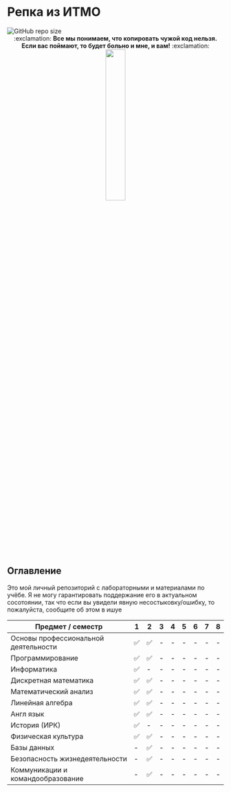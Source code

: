# Репка из ИТМО
<img alt="GitHub repo size" src="https://img.shields.io/github/repo-size/NF-coder/ITMO_repo">

<div align="center">
:exclamation: <b>Все мы понимаем, что копировать чужой код нельзя. Если вас поймают, то будет больно и мне, и вам!</b> :exclamation:
  <br/>
  <img src="https://github.com/user-attachments/assets/c53b3298-b601-4eed-a284-8e42edee6642" width="30%" align="center"/>
</div>

## Оглавление
Это мой личный репозиторий с лабораторными и материалами по учёбе. Я не могу гарантировать поддержание его в актуальном сосотоянии, так что если вы увидели явную несостыковку/ошибку, то пожалуйста, сообщите об этом в ишуе

| Предмет / семестр | 1 | 2 | 3 | 4 | 5 | 6 | 7 | 8 |
| ----------------- | - | - | - | - | - | - | - | - |
| Основы профессиональной деятельности | :white_check_mark: | :white_check_mark: | - | - | - | - | - | - |
| Программирование | :white_check_mark: | :white_check_mark: | - | - | - | - | - | - |
| Информатика | :white_check_mark: | - | - | - | - | - | - | - |
| Дискретная математика | :white_check_mark: | :white_check_mark: | - | - | - | - | - | - |
| Математический анализ | :white_check_mark: | :white_check_mark: | - | - | - | - | - | - |
| Линейная алгебра | :white_check_mark: | :white_check_mark: | - | - | - | - | - | - |
| Англ язык | :white_check_mark: | :white_check_mark: | - | - | - | - | - | - |
| История (ИРК) | :white_check_mark: | - | - | - | - | - | - | - |
| Физическая культура | :white_check_mark: | :white_check_mark: | - | - | - | - | - | - |
| Базы данных | - | :white_check_mark: | - | - | - | - | - | - |
| Безопасность жизнедеятельности | - | :white_check_mark: | - | - | - | - | - | - |
| Коммуникации и командообразование | - | :white_check_mark: | - | - | - | - | - | - |
